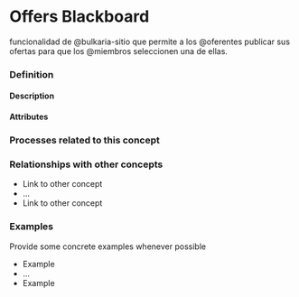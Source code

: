 Offers Blackboard
=================
funcionalidad de @bulkaria-sitio que permite a los @oferentes publicar sus ofertas para que los @miembros seleccionen una de ellas.
### Definition

#### Description

#### Attributes

### Processes related to this concept

### Relationships with other concepts
* Link to other concept 
* ...
* Link to other concept

### Examples 

Provide some concrete examples whenever possible
* Example 
* ...
* Example

